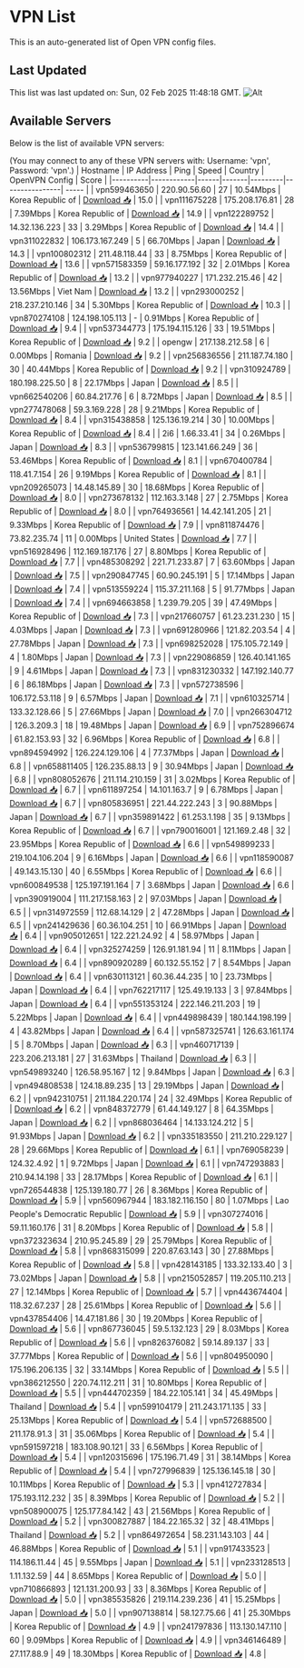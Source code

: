 # VPN List

This is an auto-generated list of Open VPN config files.

## Last Updated

This list was last updated on: Sun, 02 Feb 2025 11:48:18 GMT.
![Alt](https://repobeats.axiom.co/api/embed/186b98318ef1479477931607c1ad7d823f12451f.svg "Repobeats analytics image")

## Available Servers

Below is the list of available VPN servers:

(You may connect to any of these VPN servers with: Username: 'vpn', Password: 'vpn'.)
| Hostname | IP Address | Ping | Speed | Country | OpenVPN Config | Score |
|----------|------------|------|-------|---------|----------------| ----- |
| vpn599463650 | 220.90.56.60 | 27 | 10.54Mbps | Korea Republic of | [Download 📥](./configs/server_0_KR.ovpn) | 15.0 |
| vpn111675228 | 175.208.176.81 | 28 | 7.39Mbps | Korea Republic of | [Download 📥](./configs/server_1_KR.ovpn) | 14.9 |
| vpn122289752 | 14.32.136.223 | 33 | 3.29Mbps | Korea Republic of | [Download 📥](./configs/server_2_KR.ovpn) | 14.4 |
| vpn311022832 | 106.173.167.249 | 5 | 66.70Mbps | Japan | [Download 📥](./configs/server_3_JP.ovpn) | 14.3 |
| vpn100802312 | 211.48.118.44 | 33 | 8.75Mbps | Korea Republic of | [Download 📥](./configs/server_4_KR.ovpn) | 13.6 |
| vpn571583359 | 59.16.177.192 | 32 | 2.01Mbps | Korea Republic of | [Download 📥](./configs/server_5_KR.ovpn) | 13.2 |
| vpn977940227 | 171.232.215.46 | 42 | 13.56Mbps | Viet Nam | [Download 📥](./configs/server_6_VN.ovpn) | 13.2 |
| vpn293000252 | 218.237.210.146 | 34 | 5.30Mbps | Korea Republic of | [Download 📥](./configs/server_7_KR.ovpn) | 10.3 |
| vpn870274108 | 124.198.105.113 | - | 0.91Mbps | Korea Republic of | [Download 📥](./configs/server_8_KR.ovpn) | 9.4 |
| vpn537344773 | 175.194.115.126 | 33 | 19.51Mbps | Korea Republic of | [Download 📥](./configs/server_9_KR.ovpn) | 9.2 |
| opengw | 217.138.212.58 | 6 | 0.00Mbps | Romania | [Download 📥](./configs/server_10_RO.ovpn) | 9.2 |
| vpn256836556 | 211.187.74.180 | 30 | 40.44Mbps | Korea Republic of | [Download 📥](./configs/server_11_KR.ovpn) | 9.2 |
| vpn310924789 | 180.198.225.50 | 8 | 22.17Mbps | Japan | [Download 📥](./configs/server_12_JP.ovpn) | 8.5 |
| vpn662540206 | 60.84.217.76 | 6 | 8.72Mbps | Japan | [Download 📥](./configs/server_13_JP.ovpn) | 8.5 |
| vpn277478068 | 59.3.169.228 | 28 | 9.21Mbps | Korea Republic of | [Download 📥](./configs/server_14_KR.ovpn) | 8.4 |
| vpn315438858 | 125.136.19.214 | 30 | 10.00Mbps | Korea Republic of | [Download 📥](./configs/server_15_KR.ovpn) | 8.4 |
| 2i6 | 1.66.33.41 | 34 | 0.26Mbps | Japan | [Download 📥](./configs/server_16_JP.ovpn) | 8.3 |
| vpn536799815 | 123.141.66.249 | 36 | 53.46Mbps | Korea Republic of | [Download 📥](./configs/server_17_KR.ovpn) | 8.1 |
| vpn670400784 | 118.41.7.154 | 26 | 9.19Mbps | Korea Republic of | [Download 📥](./configs/server_18_KR.ovpn) | 8.1 |
| vpn209265073 | 14.48.145.89 | 30 | 18.68Mbps | Korea Republic of | [Download 📥](./configs/server_19_KR.ovpn) | 8.0 |
| vpn273678132 | 112.163.3.148 | 27 | 2.75Mbps | Korea Republic of | [Download 📥](./configs/server_20_KR.ovpn) | 8.0 |
| vpn764936561 | 14.42.141.205 | 21 | 9.33Mbps | Korea Republic of | [Download 📥](./configs/server_21_KR.ovpn) | 7.9 |
| vpn811874476 | 73.82.235.74 | 11 | 0.00Mbps | United States | [Download 📥](./configs/server_22_US.ovpn) | 7.7 |
| vpn516928496 | 112.169.187.176 | 27 | 8.80Mbps | Korea Republic of | [Download 📥](./configs/server_23_KR.ovpn) | 7.7 |
| vpn485308292 | 221.71.233.87 | 7 | 63.60Mbps | Japan | [Download 📥](./configs/server_24_JP.ovpn) | 7.5 |
| vpn290847745 | 60.90.245.191 | 5 | 17.14Mbps | Japan | [Download 📥](./configs/server_25_JP.ovpn) | 7.4 |
| vpn513559224 | 115.37.211.168 | 5 | 91.77Mbps | Japan | [Download 📥](./configs/server_26_JP.ovpn) | 7.4 |
| vpn694663858 | 1.239.79.205 | 39 | 47.49Mbps | Korea Republic of | [Download 📥](./configs/server_27_KR.ovpn) | 7.3 |
| vpn217660757 | 61.23.231.230 | 15 | 4.03Mbps | Japan | [Download 📥](./configs/server_28_JP.ovpn) | 7.3 |
| vpn691280966 | 121.82.203.54 | 4 | 27.78Mbps | Japan | [Download 📥](./configs/server_29_JP.ovpn) | 7.3 |
| vpn698252028 | 175.105.72.149 | 4 | 1.80Mbps | Japan | [Download 📥](./configs/server_30_JP.ovpn) | 7.3 |
| vpn229086859 | 126.40.141.165 | 9 | 4.61Mbps | Japan | [Download 📥](./configs/server_31_JP.ovpn) | 7.3 |
| vpn831230332 | 147.192.140.77 | 6 | 86.18Mbps | Japan | [Download 📥](./configs/server_32_JP.ovpn) | 7.3 |
| vpn572738596 | 106.172.53.118 | 9 | 6.57Mbps | Japan | [Download 📥](./configs/server_33_JP.ovpn) | 7.1 |
| vpn610325714 | 133.32.128.66 | 5 | 27.66Mbps | Japan | [Download 📥](./configs/server_34_JP.ovpn) | 7.0 |
| vpn266304712 | 126.3.209.3 | 18 | 19.48Mbps | Japan | [Download 📥](./configs/server_35_JP.ovpn) | 6.9 |
| vpn752896674 | 61.82.153.93 | 32 | 6.96Mbps | Korea Republic of | [Download 📥](./configs/server_36_KR.ovpn) | 6.8 |
| vpn894594992 | 126.224.129.106 | 4 | 77.37Mbps | Japan | [Download 📥](./configs/server_37_JP.ovpn) | 6.8 |
| vpn658811405 | 126.235.88.13 | 9 | 30.94Mbps | Japan | [Download 📥](./configs/server_38_JP.ovpn) | 6.8 |
| vpn808052676 | 211.114.210.159 | 31 | 3.02Mbps | Korea Republic of | [Download 📥](./configs/server_39_KR.ovpn) | 6.7 |
| vpn611897254 | 14.101.163.7 | 9 | 6.78Mbps | Japan | [Download 📥](./configs/server_40_JP.ovpn) | 6.7 |
| vpn805836951 | 221.44.222.243 | 3 | 90.88Mbps | Japan | [Download 📥](./configs/server_41_JP.ovpn) | 6.7 |
| vpn359891422 | 61.253.1.198 | 35 | 9.13Mbps | Korea Republic of | [Download 📥](./configs/server_42_KR.ovpn) | 6.7 |
| vpn790016001 | 121.169.2.48 | 32 | 23.95Mbps | Korea Republic of | [Download 📥](./configs/server_43_KR.ovpn) | 6.6 |
| vpn549899233 | 219.104.106.204 | 9 | 6.16Mbps | Japan | [Download 📥](./configs/server_44_JP.ovpn) | 6.6 |
| vpn118590087 | 49.143.15.130 | 40 | 6.55Mbps | Korea Republic of | [Download 📥](./configs/server_45_KR.ovpn) | 6.6 |
| vpn600849538 | 125.197.191.164 | 7 | 3.68Mbps | Japan | [Download 📥](./configs/server_46_JP.ovpn) | 6.6 |
| vpn390919004 | 111.217.158.163 | 2 | 97.03Mbps | Japan | [Download 📥](./configs/server_47_JP.ovpn) | 6.5 |
| vpn314972559 | 112.68.14.129 | 2 | 47.28Mbps | Japan | [Download 📥](./configs/server_48_JP.ovpn) | 6.5 |
| vpn241429636 | 60.36.104.251 | 10 | 66.91Mbps | Japan | [Download 📥](./configs/server_49_JP.ovpn) | 6.4 |
| vpn905012651 | 122.221.24.92 | 4 | 58.97Mbps | Japan | [Download 📥](./configs/server_50_JP.ovpn) | 6.4 |
| vpn325274259 | 126.91.181.94 | 11 | 8.11Mbps | Japan | [Download 📥](./configs/server_51_JP.ovpn) | 6.4 |
| vpn890920289 | 60.132.55.152 | 7 | 8.54Mbps | Japan | [Download 📥](./configs/server_52_JP.ovpn) | 6.4 |
| vpn630113121 | 60.36.44.235 | 10 | 23.73Mbps | Japan | [Download 📥](./configs/server_53_JP.ovpn) | 6.4 |
| vpn762217117 | 125.49.19.133 | 3 | 97.84Mbps | Japan | [Download 📥](./configs/server_54_JP.ovpn) | 6.4 |
| vpn551353124 | 222.146.211.203 | 19 | 5.22Mbps | Japan | [Download 📥](./configs/server_55_JP.ovpn) | 6.4 |
| vpn449898439 | 180.144.198.199 | 4 | 43.82Mbps | Japan | [Download 📥](./configs/server_56_JP.ovpn) | 6.4 |
| vpn587325741 | 126.63.161.174 | 5 | 8.70Mbps | Japan | [Download 📥](./configs/server_57_JP.ovpn) | 6.3 |
| vpn460717139 | 223.206.213.181 | 27 | 31.63Mbps | Thailand | [Download 📥](./configs/server_58_TH.ovpn) | 6.3 |
| vpn549893240 | 126.58.95.167 | 12 | 9.84Mbps | Japan | [Download 📥](./configs/server_59_JP.ovpn) | 6.3 |
| vpn494808538 | 124.18.89.235 | 13 | 29.19Mbps | Japan | [Download 📥](./configs/server_60_JP.ovpn) | 6.2 |
| vpn942310751 | 211.184.220.174 | 24 | 32.49Mbps | Korea Republic of | [Download 📥](./configs/server_61_KR.ovpn) | 6.2 |
| vpn848372779 | 61.44.149.127 | 8 | 64.35Mbps | Japan | [Download 📥](./configs/server_62_JP.ovpn) | 6.2 |
| vpn868036464 | 14.133.124.212 | 5 | 91.93Mbps | Japan | [Download 📥](./configs/server_63_JP.ovpn) | 6.2 |
| vpn335183550 | 211.210.229.127 | 28 | 29.66Mbps | Korea Republic of | [Download 📥](./configs/server_64_KR.ovpn) | 6.1 |
| vpn769058239 | 124.32.4.92 | 1 | 9.72Mbps | Japan | [Download 📥](./configs/server_65_JP.ovpn) | 6.1 |
| vpn747293883 | 210.94.14.198 | 33 | 28.17Mbps | Korea Republic of | [Download 📥](./configs/server_66_KR.ovpn) | 6.1 |
| vpn726544838 | 125.139.180.77 | 26 | 8.36Mbps | Korea Republic of | [Download 📥](./configs/server_67_KR.ovpn) | 5.9 |
| vpn560967944 | 183.182.116.150 | 80 | 1.07Mbps | Lao People's Democratic Republic | [Download 📥](./configs/server_68_LA.ovpn) | 5.9 |
| vpn307274016 | 59.11.160.176 | 31 | 8.20Mbps | Korea Republic of | [Download 📥](./configs/server_69_KR.ovpn) | 5.8 |
| vpn372323634 | 210.95.245.89 | 29 | 25.79Mbps | Korea Republic of | [Download 📥](./configs/server_70_KR.ovpn) | 5.8 |
| vpn868315099 | 220.87.63.143 | 30 | 27.88Mbps | Korea Republic of | [Download 📥](./configs/server_71_KR.ovpn) | 5.8 |
| vpn428143185 | 133.32.133.40 | 3 | 73.02Mbps | Japan | [Download 📥](./configs/server_72_JP.ovpn) | 5.8 |
| vpn215052857 | 119.205.110.213 | 27 | 12.14Mbps | Korea Republic of | [Download 📥](./configs/server_73_KR.ovpn) | 5.7 |
| vpn443674404 | 118.32.67.237 | 28 | 25.61Mbps | Korea Republic of | [Download 📥](./configs/server_74_KR.ovpn) | 5.6 |
| vpn437854406 | 14.47.181.86 | 30 | 19.20Mbps | Korea Republic of | [Download 📥](./configs/server_75_KR.ovpn) | 5.6 |
| vpn867736045 | 59.5.132.123 | 29 | 8.03Mbps | Korea Republic of | [Download 📥](./configs/server_76_KR.ovpn) | 5.6 |
| vpn826376082 | 59.14.89.137 | 33 | 37.77Mbps | Korea Republic of | [Download 📥](./configs/server_77_KR.ovpn) | 5.6 |
| vpn804950090 | 175.196.206.135 | 32 | 33.14Mbps | Korea Republic of | [Download 📥](./configs/server_78_KR.ovpn) | 5.5 |
| vpn386212550 | 220.74.112.211 | 31 | 10.80Mbps | Korea Republic of | [Download 📥](./configs/server_79_KR.ovpn) | 5.5 |
| vpn444702359 | 184.22.105.141 | 34 | 45.49Mbps | Thailand | [Download 📥](./configs/server_80_TH.ovpn) | 5.4 |
| vpn599104179 | 211.243.171.135 | 33 | 25.13Mbps | Korea Republic of | [Download 📥](./configs/server_81_KR.ovpn) | 5.4 |
| vpn572688500 | 211.178.91.3 | 31 | 35.06Mbps | Korea Republic of | [Download 📥](./configs/server_82_KR.ovpn) | 5.4 |
| vpn591597218 | 183.108.90.121 | 33 | 6.56Mbps | Korea Republic of | [Download 📥](./configs/server_83_KR.ovpn) | 5.4 |
| vpn120315696 | 175.196.71.49 | 31 | 38.14Mbps | Korea Republic of | [Download 📥](./configs/server_84_KR.ovpn) | 5.4 |
| vpn727996839 | 125.136.145.18 | 30 | 10.11Mbps | Korea Republic of | [Download 📥](./configs/server_85_KR.ovpn) | 5.3 |
| vpn412727834 | 175.193.112.232 | 35 | 8.39Mbps | Korea Republic of | [Download 📥](./configs/server_86_KR.ovpn) | 5.2 |
| vpn508900075 | 125.177.84.142 | 43 | 21.56Mbps | Korea Republic of | [Download 📥](./configs/server_87_KR.ovpn) | 5.2 |
| vpn300827887 | 184.22.165.32 | 32 | 48.41Mbps | Thailand | [Download 📥](./configs/server_88_TH.ovpn) | 5.2 |
| vpn864972654 | 58.231.143.103 | 44 | 46.88Mbps | Korea Republic of | [Download 📥](./configs/server_89_KR.ovpn) | 5.1 |
| vpn917433523 | 114.186.11.44 | 45 | 9.55Mbps | Japan | [Download 📥](./configs/server_90_JP.ovpn) | 5.1 |
| vpn233128513 | 1.11.132.59 | 44 | 8.65Mbps | Korea Republic of | [Download 📥](./configs/server_91_KR.ovpn) | 5.0 |
| vpn710866893 | 121.131.200.93 | 33 | 8.36Mbps | Korea Republic of | [Download 📥](./configs/server_92_KR.ovpn) | 5.0 |
| vpn385535826 | 219.114.239.236 | 41 | 15.25Mbps | Japan | [Download 📥](./configs/server_93_JP.ovpn) | 5.0 |
| vpn907138814 | 58.127.75.66 | 41 | 25.30Mbps | Korea Republic of | [Download 📥](./configs/server_94_KR.ovpn) | 4.9 |
| vpn241797836 | 113.130.147.110 | 60 | 9.09Mbps | Korea Republic of | [Download 📥](./configs/server_95_KR.ovpn) | 4.9 |
| vpn346146489 | 27.117.88.9 | 49 | 18.30Mbps | Korea Republic of | [Download 📥](./configs/server_96_KR.ovpn) | 4.8 |
